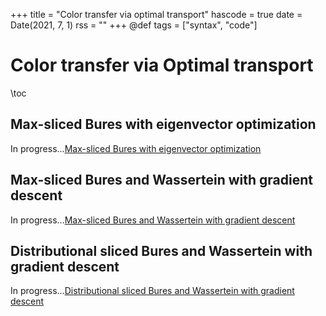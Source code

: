 +++
title = "Color transfer via optimal transport"
hascode = true
date = Date(2021, 7, 1)
rss = ""
+++
@def tags = ["syntax", "code"]

# Color transfer via Optimal transport

\toc

## Max-sliced Bures with eigenvector optimization

In progress...[Max-sliced Bures with eigenvector optimization](/color_transfer_eig/)

## Max-sliced Bures and Wassertein with gradient descent

In progress...[Max-sliced Bures and Wassertein with gradient descent](/color_transfer_ms/)

## Distributional sliced Bures and Wassertein with gradient descent

In progress...[Distributional sliced Bures and Wassertein with gradient descent](/color_transfer_ds/)
